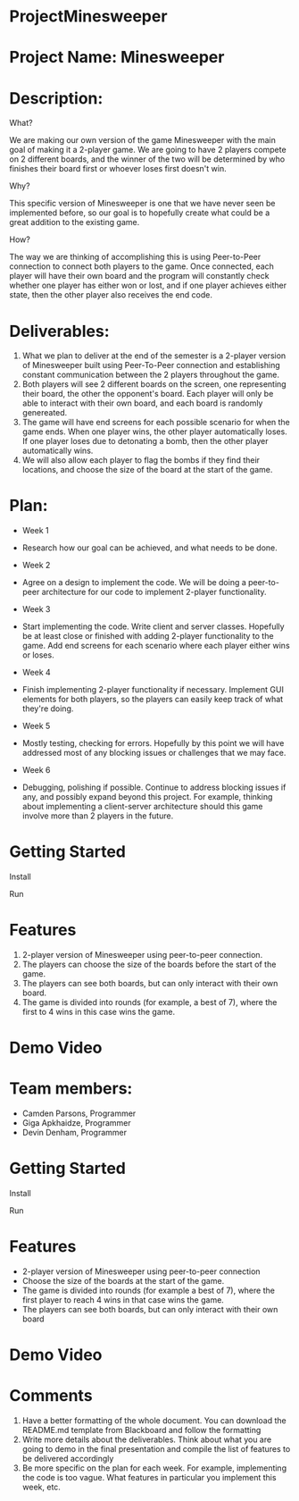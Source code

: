 # ProjectMinesweeper

# Project Name: Minesweeper

# Description:
What?

We are making our own version of the game Minesweeper with the main goal of making it a
2-player game. We are going to have 2 players compete on 2 different boards, and the winner of 
the two will be determined by who finishes their board first or whoever loses first doesn't win.

Why?

This specific version of Minesweeper is one that we have never seen be implemented before, 
so our goal is to hopefully create what could be a great addition to the existing game.

How?

The way we are thinking of accomplishing this is using Peer-to-Peer connection to connect 
both players to the game. Once connected, each player will have their own board and the program
will constantly check whether one player has either won or lost, and if one player achieves
either state, then the other player also receives the end code.

# Deliverables: 
1. What we plan to deliver at the end of the semester is a 2-player
version of Minesweeper built using Peer-To-Peer connection and establishing constant 
communication between the 2 players throughout the game. 
2. Both players will see 2 different boards on the screen, one representing their board, 
the other the opponent's board. Each player will only be able to interact with their own 
board, and each board is randomly genereated. 
3. The game will have end screens for each possible scenario for when the game ends. When 
one player wins, the other player automatically loses. If one player loses due to detonating 
a bomb, then the other player automatically wins. 
4. We will also allow each player to flag the bombs if they find their locations, and choose 
the size of the board at the start of the game.

# Plan:

* Week 1
- Research how our goal can be achieved, and what needs to be done.
* Week 2
- Agree on a design to implement the code. We will be doing a peer-to-peer architecture for
our code to implement 2-player functionality.
* Week 3
- Start implementing the code. Write client and server classes. Hopefully be at least close or
finished with adding 2-player functionality to the game. Add end screens for each scenario where
each player either wins or loses.
* Week 4
- Finish implementing 2-player functionality if necessary. Implement GUI elements for both
players, so the players can easily keep track of what they're doing.
* Week 5
- Mostly testing, checking for errors. Hopefully by this point we will have addressed most of any
blocking issues or challenges that we may face.
* Week 6
- Debugging, polishing if possible. Continue to address blocking issues if any, and possibly
expand beyond this project. For example, thinking about implementing a client-server architecture
should this game involve more than 2 players in the future.

# Getting Started
Install

Run

# Features
1. 2-player version of Minesweeper using peer-to-peer connection.
2. The players can choose the size of the boards before the start of the game.
3. The players can see both boards, but can only interact with their own board.
4. The game is divided into rounds (for example, a best of 7), where the first to 4 wins in this case wins the game.

# Demo Video

# Team members: 
* Camden Parsons, Programmer
* Giga Apkhaidze, Programmer
* Devin Denham, Programmer

# Getting Started
Install

Run

# Features
* 2-player version of Minesweeper using peer-to-peer connection
* Choose the size of the boards at the start of the game.
* The game is divided into rounds (for example a best of 7), where the first player to reach 4 wins in that case wins the game.
* The players can see both boards, but can only interact with their own board

# Demo Video

# Comments
1. Have a better formatting of the whole document. You can download the README.md template from Blackboard and follow the formatting
2. Write more details about the deliverables. Think about what you are going to demo in the final presentation and compile the list of features to be delivered accordingly
3. Be more specific on the plan for each week. For example, implementing the code is too vague. What features in particular you implement this week, etc.
